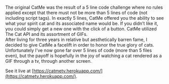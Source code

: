 The original CatMe was the result of a 5 line code challenge where no rules
applied except that there must not be more than 5 lines of code (not including script tags). In exactly 5 lines, CatMe offered you the ability to see what your spirit cat and its associated name would be. If you didn’t like it, you could simply get a new one with the click of a button. CatMe utilized The Cat API and its assortment of GIFs.
<br>
After living for three years in relative but aesthetically barren fame,
I decided to give CatMe a facelift in order to honor the true glory of
cats. Unfortunately I've now gone far over 5 lines of code (more than
5 files even), but the payoff is hopefully in the joy of watching a cat rendered as a GIF through a tv, through another screen.
<br>

See it live at [https://catmetv.herokuapp.com/](https://catmetv.herokuapp.com/).